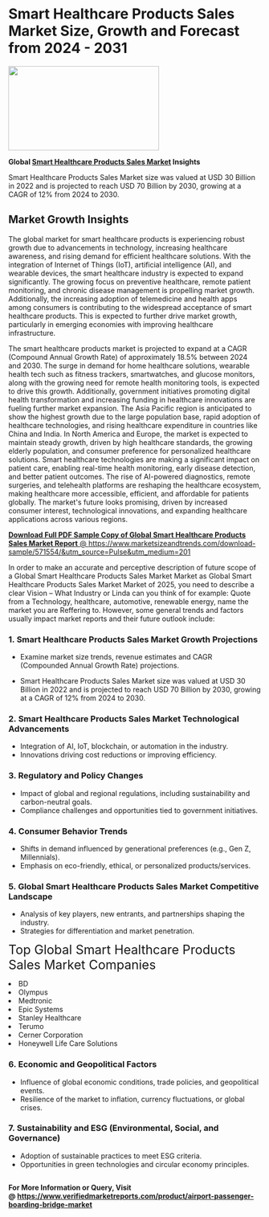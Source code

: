 <H1>Smart Healthcare Products Sales Market Size, Growth and Forecast from 2024 - 2031</H1><img class="aligncenter size-medium wp-image-584254" src="https://thirdeyenews.in/wp-content/uploads/2024/09/Global-Market-Research-300x168.jpeg" alt="" width="300" height="168" /><p><strong>Global&nbsp;<a href="https://www.marketsizeandtrends.com/download-sample/571554/&amp;utm_source=Pulse&amp;utm_medium=201">Smart Healthcare Products Sales Market</a> Insights</strong></p><p>Smart Healthcare Products Sales Market size was valued at USD 30 Billion in 2022 and is projected to reach USD 70 Billion by 2030, growing at a CAGR of 12% from 2024 to 2030.</p><p><h2>Market Growth Insights</h2> <p>The global market for smart healthcare products is experiencing robust growth due to advancements in technology, increasing healthcare awareness, and rising demand for efficient healthcare solutions. With the integration of Internet of Things (IoT), artificial intelligence (AI), and wearable devices, the smart healthcare industry is expected to expand significantly. The growing focus on preventive healthcare, remote patient monitoring, and chronic disease management is propelling market growth. Additionally, the increasing adoption of telemedicine and health apps among consumers is contributing to the widespread acceptance of smart healthcare products. This is expected to further drive market growth, particularly in emerging economies with improving healthcare infrastructure.</p> <p><a href="https://example.com/download-sample"></a></p> <p>The smart healthcare products market is projected to expand at a CAGR (Compound Annual Growth Rate) of approximately 18.5% between 2024 and 2030. The surge in demand for home healthcare solutions, wearable health tech such as fitness trackers, smartwatches, and glucose monitors, along with the growing need for remote health monitoring tools, is expected to drive this growth. Additionally, government initiatives promoting digital health transformation and increasing funding in healthcare innovations are fueling further market expansion. The Asia Pacific region is anticipated to show the highest growth due to the large population base, rapid adoption of healthcare technologies, and rising healthcare expenditure in countries like China and India. In North America and Europe, the market is expected to maintain steady growth, driven by high healthcare standards, the growing elderly population, and consumer preference for personalized healthcare solutions. Smart healthcare technologies are making a significant impact on patient care, enabling real-time health monitoring, early disease detection, and better patient outcomes. The rise of AI-powered diagnostics, remote surgeries, and telehealth platforms are reshaping the healthcare ecosystem, making healthcare more accessible, efficient, and affordable for patients globally. The market's future looks promising, driven by increased consumer interest, technological innovations, and expanding healthcare applications across various regions.</p> <p><a href="https://example.com/get-more"></p><p><span class=""><strong>Download Full PDF Sample Copy of Global Smart Healthcare Products Sales Market Report</strong> @ <a href="https://www.marketsizeandtrends.com/download-sample/571554/&amp;utm_source=Pulse&amp;utm_medium=201" target="_blank">https://www.marketsizeandtrends.com/download-sample/571554/&amp;utm_source=Pulse&amp;utm_medium=201</a></span></p><p>In order to make an accurate and perceptive description of future scope of a Global&nbsp;Smart Healthcare Products Sales Market Market as Global&nbsp;Smart Healthcare Products Sales Market Market of 2025, you need to describe a clear Vision &ndash; What Industry or Linda can you think of for example: Quote from a Technology, healthcare, automotive, renewable energy, name the market you are Reffering to. However, some general trends and factors usually impact market reports and their future outlook include:</p><h3>1.&nbsp;<strong>Smart Healthcare Products Sales Market Growth Projections</strong></h3><ul><li>Examine market size trends, revenue estimates and CAGR (Compounded Annual Growth Rate) projections.</li><li><p>Smart Healthcare Products Sales Market size was valued at USD 30 Billion in 2022 and is projected to reach USD 70 Billion by 2030, growing at a CAGR of 12% from 2024 to 2030.</p></li></ul><h3>2.&nbsp;<strong>Smart Healthcare Products Sales Market Technological Advancements</strong></h3><ul><li>Integration of AI, IoT, blockchain, or automation in the industry.</li><li>Innovations driving cost reductions or improving efficiency.</li></ul><h3>3.&nbsp;<strong>Regulatory and Policy Changes</strong></h3><ul><li>Impact of global and regional regulations, including sustainability and carbon-neutral goals.</li><li>Compliance challenges and opportunities tied to government initiatives.</li></ul><h3>4.&nbsp;<strong>Consumer Behavior Trends</strong></h3><ul><li>Shifts in demand influenced by generational preferences (e.g., Gen Z, Millennials).</li><li>Emphasis on eco-friendly, ethical, or personalized products/services.</li></ul><h3>5.&nbsp;<strong>Global Smart Healthcare Products Sales Market Competitive Landscape</strong></h3><ul><li>Analysis of key players, new entrants, and partnerships shaping the industry.</li><li>Strategies for differentiation and market penetration.</li></ul><p data-pm-slice="1 1 []"><span style="color: inherit; font-family: inherit; font-size: 25px;">Top Global Smart Healthcare Products Sales Market Companies</span></p><div class="" data-test-id=""><p><li>BD</li><li> Olympus</li><li> Medtronic</li><li> Epic Systems</li><li> Stanley Healthcare</li><li> Terumo</li><li> Cerner Corporation</li><li> Honeywell Life Care Solutions</li></p></div><h3>6.&nbsp;<strong>Economic and Geopolitical Factors</strong></h3><ul><li>Influence of global economic conditions, trade policies, and geopolitical events.</li><li>Resilience of the market to inflation, currency fluctuations, or global crises.</li></ul><h3>7.&nbsp;<strong>Sustainability and ESG (Environmental, Social, and Governance)</strong></h3><ul><li>Adoption of sustainable practices to meet ESG criteria.</li><li>Opportunities in green technologies and circular economy principles.</li></ul><h2><strong style="font-size: 14px;">For More Information or Query, Visit @&nbsp;</strong><a style="background-color: #ffffff; font-size: 14px;" href="https://www.marketsizeandtrends.com/report/smart-healthcare-products-sales-market/" target="_blank">https://www.verifiedmarketreports.com/product/airport-passenger-boarding-bridge-market</a></h2>

